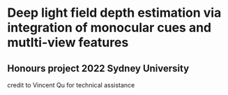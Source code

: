 # Deep light field depth estimation via integration of monocular cues and mutlti-view features 
##  Honours project 2022 Sydney University 






credit to Vincent Qu for technical assistance
